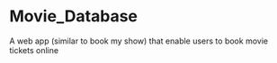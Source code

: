 # Movie_Database
A web app (similar to book my show) that enable users to book movie tickets online
